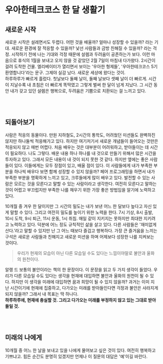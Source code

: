# 우아한테크코스 한 달 생활기
## 새로운 시작
새로운 시작은 설레면서도 두렵다. 어떤 것을 배울까? 얼마나 성장할 수 있을까? 라는 기대. 새로운 환경에 잘 적응할 수 있을까? 낯선 사람들과 금방 친해질 수 있을까? 라는 걱정. 시작하기 전에 나는 기대와 걱정 때문에 설렘과 두려움이 공존하는가 보다. 이런 마음으로 휴식의 1월을 보내고 오지 않을 것 같았던 2월 7일이 마침내 다가왔다. 2시간이 걸려 도착한 건물. 엘리베이터가 열리면서 보이는 '우아한 형제들', '우아한테크코스 5기 환영합니다'라는 문구. 그제야 실감 났다. 새로운 세상에 왔다는 것이.  
하루하루가 빠르게 흘렀다. 첫날보다 둘째 날이, 둘째 날보다 셋째 날이 더 빠르게. 시간이 지날수록 내 초침은 더 빠르게 똑딱였고 그렇게 벌써 한 달이 넘게 지났다. 그 시간 동안 내가 갖고 있던 설렘은 행복으로, 두려움은 기쁨으로 치환되는 걸 느끼고 있다. 

<br><br>

## 되돌아보기
사람은 적응의 동물이다. 만원 지하철도, 2시간의 통학도, 어려웠던 미션들도 완벽하진 않지만 하나둘씩 적응해가고 있다. 하지만 여기저기서 새로운 개념들이 들어오는 것만은 적응되지 않고 매번 어렵다. 처음 배우는 것은 대부분이 어려워하고, 받아들이는 데 시간이 필요하다. 나도 그렇다. 배운 내용 하나 하나를 내 것으로 만들기 위해서 많은 시간을 투자하고 있다. 그래서 모든 내용이 내 것이 되지 못한 것 같다. 하지만 옆에는 좋은 사람들이 있다. 이들에게는 모두 장점이 있고, 배울 점이 있다. 이 사람들에게 내가 부족한 부분을 하나씩 배우다 보면 함께 성장할 수 있지 않을까? 페어 프로그래밍을 하면서 내가 부족한 부분을 명확하게 느끼고 있고, 크루들에게 많이 배우고 있다. 발전할 수 있는 사람은 모르는 것을 모른다고 말할 수 있는 사람이라고 생각한다. 여전히 모른다고 말하는 것이 어렵고 부끄럽지만 부족한 나를 채우기 위한 가장 좋은 방법임을 알기에 노력하고 있다.   

10개월 중 겨우 한 달이지만 그 시간의 밀도는 내가 보낸 어느 한 달보다 높다고 자신 있게 말할 수 있다. 그리고 여전히 밀도를 높이기 위한 노력을 한다. 7시 기상, 8시 출발, 10시 도착, 9시 퇴근, 11시 운동, 1시 취침. 매일 같이 지키지는 못하지만 최대한 지키려고 노력하고 있다. 덕분에 어느 정도 규칙적인 삶을 살고 있다. 다른 사람들은 '재미없게 산다.'라고 말할 수 있지만 난 그 어느 때보다 즐겁고 행복하다. 가장 큰 즐거움을 느끼는 구석은 새로운 사람들과 친해지고 새로운 미션을 하며 어제보다 성장한 나를 지켜보는 것이다. 


>우리가 현재의 모습이 아닌 다른 모습일 수도 있다는 느낌이야말로 불안과 울화의 원천이다.

알랭 드 보통의 불안이라는 책의 한 문장이다. 이 문장을 읽고 두 가지 생각이 들었다. 우리가 다른 모습일 수도 있다는 생각을 현재에 대입하면 불안과 울화의 원천이 될 수 있다. 하지만 이  생각을 미래에 대입하면 꿈과 희망이 될 수 있지 않을까? 과거는 이미 지난 시간이기에 현재에 집중하고, 다가오는 미래를 받아들인다면 걱정과 불안은 사라지게 되지 않을까? 그래서 내 목표는 딱 하나다.   
**하루하루에, 현재에 충실할 것. 그리고 다가오는 미래를 부정하지 않고 있는 그대로 받아들일 것.**

<br><br>

## 미래의 나에게
10개월 중 어느 한 날을 보내고 있을 나에게 물어보고 싶은 것이 있다. 여전히 행복하고 기쁘냐고. 힘든 순간도 분명히 있겠지만 언제나 이 질문의 대답은 '예'이길 바란다.